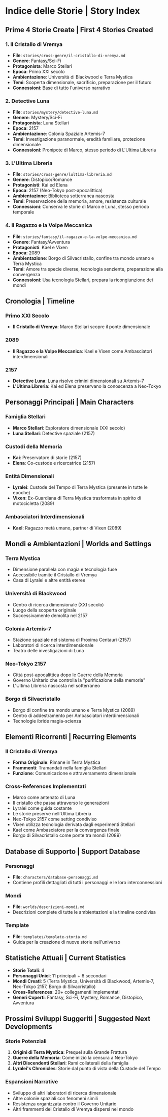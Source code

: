 # Indice delle Storie | Story Index

## Prime 4 Storie Create | First 4 Stories Created

### 1. Il Cristallo di Vremya
- **File**: `stories/cross-genre/il-cristallo-di-vremya.md`
- **Genere**: Fantasy/Sci-Fi
- **Protagonista**: Marco Stellari
- **Epoca**: Primo XXI secolo
- **Ambientazione**: Università di Blackwood e Terra Mystica
- **Temi**: Scoperta dimensionale, sacrificio, preparazione per il futuro
- **Connessioni**: Base di tutto l'universo narrativo

### 2. Detective Luna
- **File**: `stories/mystery/detective-luna.md`
- **Genere**: Mystery/Sci-Fi  
- **Protagonista**: Luna Stellari
- **Epoca**: 2157
- **Ambientazione**: Colonia Spaziale Artemis-7
- **Temi**: Investigazione paranormale, eredità familiare, protezione dimensionale
- **Connessioni**: Pronipote di Marco, stesso periodo di L'Ultima Libreria

### 3. L'Ultima Libreria
- **File**: `stories/cross-genre/lultima-libreria.md`
- **Genere**: Distopico/Romance
- **Protagonisti**: Kai ed Elena
- **Epoca**: 2157 (Neo-Tokyo post-apocalittica)
- **Ambientazione**: Biblioteca sotterranea nascosta
- **Temi**: Preservazione della memoria, amore, resistenza culturale
- **Connessioni**: Conserva le storie di Marco e Luna, stesso periodo temporale

### 4. Il Ragazzo e la Volpe Meccanica
- **File**: `stories/fantasy/il-ragazzo-e-la-volpe-meccanica.md`
- **Genere**: Fantasy/Avventura
- **Protagonisti**: Kael e Vixen
- **Epoca**: 2089
- **Ambientazione**: Borgo di Silvacristallo, confine tra mondo umano e Terra Mystica
- **Temi**: Amore tra specie diverse, tecnologia senziente, preparazione alla convergenza
- **Connessioni**: Usa tecnologia Stellari, prepara la ricongiunzione dei mondi

## Cronologia | Timeline

### Primo XXI Secolo
- **Il Cristallo di Vremya**: Marco Stellari scopre il ponte dimensionale

### 2089  
- **Il Ragazzo e la Volpe Meccanica**: Kael e Vixen come Ambasciatori interdimensionali

### 2157
- **Detective Luna**: Luna risolve crimini dimensionali su Artemis-7
- **L'Ultima Libreria**: Kai ed Elena preservano la conoscenza a Neo-Tokyo

## Personaggi Principali | Main Characters

### Famiglia Stellari
- **Marco Stellari**: Esploratore dimensionale (XXI secolo)
- **Luna Stellari**: Detective spaziale (2157)

### Custodi della Memoria
- **Kai**: Preservatore di storie (2157)
- **Elena**: Co-custode e ricercatrice (2157)

### Entità Dimensionali
- **Lyralei**: Custode del Tempo di Terra Mystica (presente in tutte le epoche)
- **Vixen**: Ex-Guardiana di Terra Mystica trasformata in spirito di motocicletta (2089)

### Ambasciatori Interdimensionali
- **Kael**: Ragazzo metà umano, partner di Vixen (2089)

## Mondi e Ambientazioni | Worlds and Settings

### Terra Mystica
- Dimensione parallela con magia e tecnologia fuse
- Accessibile tramite il Cristallo di Vremya
- Casa di Lyralei e altre entità eteree

### Università di Blackwood
- Centro di ricerca dimensionale (XXI secolo)
- Luogo della scoperta originale
- Successivamente demolita nel 2157

### Colonia Artemis-7
- Stazione spaziale nel sistema di Proxima Centauri (2157)
- Laboratori di ricerca interdimensionale
- Teatro delle investigazioni di Luna

### Neo-Tokyo 2157
- Città post-apocalittica dopo le Guerre della Memoria
- Governo Unitario che controlla la "purificazione della memoria"
- L'Ultima Libreria nascosta nel sotterraneo

### Borgo di Silvacristallo
- Borgo di confine tra mondo umano e Terra Mystica (2089)
- Centro di addestramento per Ambasciatori interdimensionali
- Tecnologie ibride magia-scienza

## Elementi Ricorrenti | Recurring Elements

### Il Cristallo di Vremya
- **Forma Originale**: Rimane in Terra Mystica
- **Frammenti**: Tramandati nella famiglia Stellari
- **Funzione**: Comunicazione e attraversamento dimensionale

### Cross-References Implementati
- Marco come antenato di Luna
- Il cristallo che passa attraverso le generazioni
- Lyralei come guida costante
- Le storie preserve nell'Ultima Libreria
- Neo-Tokyo 2157 come setting condiviso
- Vixen utilizza tecnologia derivata dagli esperimenti Stellari
- Kael come Ambasciatore per la convergenza finale
- Borgo di Silvacristallo come ponte tra mondi (2089)

## Database di Supporto | Support Database

### Personaggi
- **File**: `characters/database-personaggi.md`
- Contiene profili dettagliati di tutti i personaggi e le loro interconnessioni

### Mondi
- **File**: `worlds/descrizioni-mondi.md`
- Descrizioni complete di tutte le ambientazioni e la timeline condivisa

### Template
- **File**: `templates/template-storia.md`
- Guida per la creazione di nuove storie nell'universo

## Statistiche Attuali | Current Statistics

- **Storie Totali**: 4
- **Personaggi Unici**: 11 principali + 6 secondari
- **Mondi Creati**: 5 (Terra Mystica, Università di Blackwood, Artemis-7, Neo-Tokyo 2157, Borgo di Silvacristallo)
- **Cross-References**: 20+ collegamenti implementati
- **Generi Coperti**: Fantasy, Sci-Fi, Mystery, Romance, Distopico, Avventura

## Prossimi Sviluppi Suggeriti | Suggested Next Developments

### Storie Potenziali
1. **Origini di Terra Mystica**: Prequel sulla Grande Frattura
2. **Guerre della Memoria**: Come iniziò la censura a Neo-Tokyo
3. **Altri Discendenti Stellari**: Rami collaterali della famiglia
4. **Lyralei's Chronicles**: Storie dal punto di vista della Custode del Tempo

### Espansioni Narrative
- Sviluppo di altri laboratori di ricerca dimensionale
- Altre colonie spaziali con fenomeni simili
- Resistenza organizzata contro il Governo Unitario
- Altri frammenti del Cristallo di Vremya dispersi nel mondo